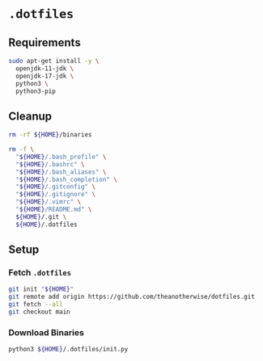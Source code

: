 # `.dotfiles`

## Requirements

```bash
sudo apt-get install -y \
  openjdk-11-jdk \
  openjdk-17-jdk \
  python3 \
  python3-pip
```

## Cleanup

```bash
rm -rf ${HOME}/binaries
```

```bash
rm -f \
  "${HOME}/.bash_profile" \
  "${HOME}/.bashrc" \
  "${HOME}/.bash_aliases" \
  "${HOME}/.bash_completion" \
  "${HOME}/.gitconfig" \
  "${HOME}/.gitignore" \
  "${HOME}/.vimrc" \
  "${HOME}/README.md" \
  ${HOME}/.git \
  ${HOME}/.dotfiles
```

## Setup

### Fetch `.dotfiles`

```bash
git init "${HOME}"
git remote add origin https://github.com/theanotherwise/dotfiles.git
git fetch --all
git checkout main
```

### Download Binaries

```bash
python3 ${HOME}/.dotfiles/init.py
```
